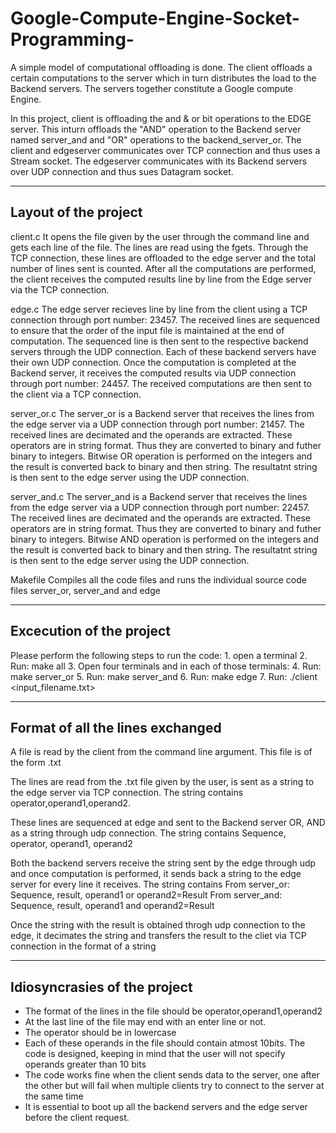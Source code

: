# Google-Compute-Engine-Socket-Programming-
A simple model of computational offloading is done. The client offloads a certain computations to the server which in turn distributes the load to the Backend servers. The servers together constitute a Google compute Engine.

In this project, client is offloading the and & or bit operations to the EDGE server. This inturn offloads the "AND" operation to the Backend server named server_and and "OR" operations to the backend_server_or. The client and edgeserver communicates over TCP connection and thus uses a Stream socket. The edgeserver communicates with its Backend servers over UDP connection and thus sues Datagram socket. 

--------------------------------------
Layout of the project
--------------------------------------
client.c
It opens the file given by the user through the command line and gets each line of the file. The lines are read using the fgets. Through the TCP connection, these lines are offloaded to the edge server and the total number of lines sent is counted. After all the computations are performed, the client receives the computed results line by line from the Edge server via the TCP connection.

edge.c
The edge server recieves line by line from the client using a TCP connection through port number: 23457.
The received lines are sequenced to ensure that the order of  the input file is maintained at the end of computation. The sequenced line is then sent to the respective backend servers through the UDP connection. Each of these backend servers have their own UDP connection. Once the computation is completed at the Backend server, it receives the computed results via UDP connection through port number: 24457. The received computations are then sent to the client via a TCP connection.

server_or.c
The server_or is a Backend server that receives the lines from the edge server via a UDP connection through port number: 21457. The received lines are decimated and the operands are extracted. These operators are in string format. Thus they are converted to binary and futher binary to integers. Bitwise OR operation is performed on the integers and the result is converted back to binary and then string. The resultatnt string is then sent to the edge server using the UDP connection.

server_and.c
The server_and is a Backend server that receives the lines from the edge server via a UDP connection through port number: 22457. The received lines are decimated and the operands are extracted. These operators are in string format. Thus they are converted to binary and futher binary to integers. Bitwise AND operation is performed on the integers and the result is converted back to binary and then string. The resultatnt string is then sent to the edge server using the UDP connection.

Makefile
Compiles all the code files and runs the individual source code files server_or, server_and and edge

--------------------------------------
Excecution of the project
--------------------------------------
Please perform the following steps to run the code:
	1. open a terminal
	2. Run: make all
	3. Open four terminals and in each of those terminals:
	4. Run: make server_or
	5. Run: make server_and
	6. Run: make edge
	7. Run: ./client <input_filename.txt>

---------------------------------------
Format of all the lines exchanged
---------------------------------------
 
A file is read by the client from the command line argument. This file is of the form .txt

The lines are read from the .txt file given by the user, is sent as a string to the edge server via TCP connection. The string contains operator,operand1,operand2.

These lines are sequenced at edge and sent to the Backend server OR, AND as a string through udp connection. The string contains Sequence, operator, operand1, operand2

Both the backend servers receive the string sent by the edge through udp and once computation is performed, it sends back a string to the edge server for every line it receives. The string contains From server_or: Sequence, result, operand1 or operand2=Result
From server_and: Sequence, result, operand1 and operand2=Result

Once the string with the result is obtained throgh udp connection to the edge, it decimates the string and transfers the result to the cliet via TCP connection in the format of a string

---------------------------------------
Idiosyncrasies of the project
---------------------------------------

- The format of the lines in the file should be operator,operand1,operand2
- At the last line of the file may end with an enter line or not.
- The operator should be in lowercase
- Each of these operands in the file should contain atmost 10bits. The code is designed, keeping in mind that the user will not specify operands greater than 10 bits
- The code works fine when the client sends data to the server, one after the other but will fail when multiple clients try to connect to the server at the same time
- It is essential to boot up all the backend servers and the edge server before the client request.
